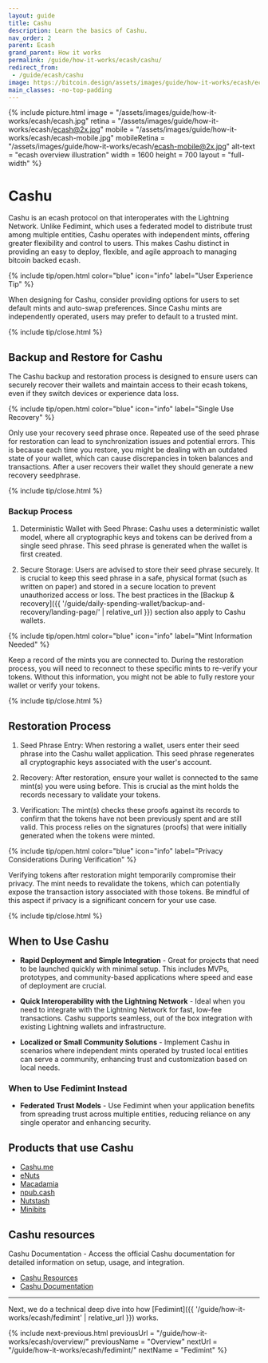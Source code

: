 ```yaml
---
layout: guide
title: Cashu
description: Learn the basics of Cashu.
nav_order: 2
parent: Ecash
grand_parent: How it works
permalink: /guide/how-it-works/ecash/cashu/
redirect_from:
 - /guide/ecash/cashu
image: https://bitcoin.design/assets/images/guide/how-it-works/ecash/ecash.jpg
main_classes: -no-top-padding
---
```


<!--

Editor's notes

Explains generally how multi-key schemes work.

Illustration sources

https://www.figma.com/community/file/888680264445459448
https://www.figma.com/community/file/995256542920917246/BDG---Private-key-management-illustrations

-->

{% include picture.html
   image = "/assets/images/guide/how-it-works/ecash/ecash.jpg"
   retina = "/assets/images/guide/how-it-works/ecash/ecash@2x.jpg"
   mobile = "/assets/images/guide/how-it-works/ecash/ecash-mobile.jpg"
   mobileRetina = "/assets/images/guide/how-it-works/ecash/ecash-mobile@2x.jpg"
   alt-text = "ecash overview illustration"
   width = 1600
   height = 700
   layout = "full-width"
%}

# Cashu
Cashu is an ecash protocol on that interoperates with the Lightning Network. Unlike Fedimint, which uses a federated model to distribute trust among multiple entities, Cashu operates with independent mints, offering greater flexibility and control to users. This makes Cashu distinct in providing an easy to deploy, flexible, and agile approach to managing bitcoin backed ecash.

{% include tip/open.html color="blue" icon="info" label="User Experience Tip" %}

When designing for Cashu, consider providing options for users to set default mints and auto-swap preferences. Since Cashu mints are independently operated, users may prefer to default to a trusted mint.

{% include tip/close.html %}

## Backup and Restore for Cashu
The Cashu backup and restoration process is designed to ensure users can securely recover their wallets and maintain access to their ecash tokens, even if they switch devices or experience data loss.

{% include tip/open.html color="blue" icon="info" label="Single Use Recovery" %}

Only use your recovery seed phrase once. Repeated use of the seed phrase for restoration can lead to synchronization issues and potential errors. This is because each time you restore, you might be dealing with an outdated state of your wallet, which can cause discrepancies in token balances and transactions. After a user recovers their wallet they should generate a new recovery seedphrase.

{% include tip/close.html %}


### Backup Process
1. Deterministic Wallet with Seed Phrase: Cashu uses a deterministic wallet model, where all cryptographic keys and tokens can be derived from a single seed phrase. This seed phrase is generated when the wallet is first created.

2. Secure Storage: Users are advised to store their seed phrase securely. It is crucial to keep this seed phrase in a safe, physical format (such as written on paper) and stored in a secure location to prevent unauthorized access or loss. The best practices in the [Backup & recovery]({{ '/guide/daily-spending-wallet/backup-and-recovery/landing-page/' | relative_url }}) section also apply to Cashu wallets. 

{% include tip/open.html color="blue" icon="info" label="Mint Information Needed" %}

Keep a record of the mints you are connected to. During the restoration process, you will need to reconnect to these specific mints to re-verify your tokens. Without this information, you might not be able to fully restore your wallet or verify your tokens.

{% include tip/close.html %}

## Restoration Process
1. Seed Phrase Entry: When restoring a wallet, users enter their seed phrase into the Cashu wallet application. This seed phrase regenerates all cryptographic keys associated with the user's account.

2. Recovery: After restoration, ensure your wallet is connected to the same mint(s) you were using before. This is crucial as the mint holds the records necessary to validate your tokens.

3. Verification: The mint(s) checks these proofs against its records to confirm that the tokens have not been previously spent and are still valid. This process relies on the signatures (proofs) that were initially generated when the tokens were minted.

{% include tip/open.html color="blue" icon="info" label="Privacy Considerations During Verification" %}

Verifying tokens after restoration might temporarily compromise their privacy. The mint needs to revalidate the tokens, which can potentially expose the transaction istory associated with those tokens. Be mindful of this aspect if privacy is a significant concern for your use case.

{% include tip/close.html %}

## When to Use Cashu

* **Rapid Deployment and Simple Integration** - Great for projects that need to be launched quickly with minimal setup. This includes MVPs, prototypes, and community-based applications where speed and ease of deployment are crucial.

* **Quick Interoperability with the Lightning Network** - Ideal when you need to integrate with the Lightning Network for fast, low-fee transactions. Cashu supports seamless, out of the box integration with existing Lightning wallets and infrastructure.

* **Localized or Small Community Solutions** - Implement Cashu in scenarios where independent mints operated by trusted local entities can serve a community, enhancing trust and customization based on local needs.

### When to Use Fedimint Instead

* **Federated Trust Models** - Use Fedimint when your application benefits from spreading trust across multiple entities, reducing reliance on any single operator and enhancing security.

## Products that use Cashu
- [Cashu.me](https://wallet.cashu.me/)
- [eNuts](https://www.enuts.cash/)
- [Macadamia](https://macadamia.cash/)
- [npub.cash](https://npub.cash/)
- [Nutstash](https://nutstash.app/)
- [Minibits](https://www.minibits.cash/)

## Cashu resources
Cashu Documentation - Access the official Cashu documentation for detailed information on setup, usage, and integration.
- [Cashu Resources](https://cashu.space/)
- [Cashu Documentation](https://docs.cashu.space/)

---

Next, we do a technical deep dive into how [Fedimint]({{ '/guide/how-it-works/ecash/fedimint' | relative_url }}) works.

{% include next-previous.html
   previousUrl = "/guide/how-it-works/ecash/overview/"
   previousName = "Overview"
   nextUrl = "/guide/how-it-works/ecash/fedimint/"
   nextName = "Fedimint"
%}
